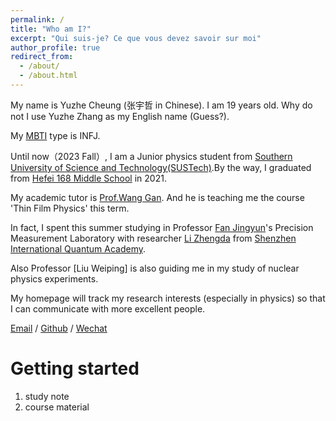 ```yaml
---
permalink: /
title: "Who am I?"
excerpt: "Qui suis-je? Ce que vous devez savoir sur moi"
author_profile: true
redirect_from: 
  - /about/
  - /about.html
---
```

My name is Yuzhe Cheung (张宇哲 in Chinese). I am 19 years old. Why do not I use Yuzhe Zhang as my English name (Guess?). 

My [MBTI](https://www.16personalities.com/) type is INFJ.

Until now（2023 Fall）, I am a Junior physics student from [Southern University of Science and Technology(SUSTech)](https://www.sustech.edu.cn/).By the way, I graduated from [Hefei 168 Middle School](http://www.hf168.net/index.html) in 2021.

My academic tutor is [Prof.Wang Gan](https://www.sustech.edu.cn/zh/faculties/english-wang-gan.html). And he is teaching me the course 'Thin Film Physics' this term.

In fact, I spent this summer studying in Professor [Fan Jingyun](https://sustech.edu.cn/zh/faculties/fanjingyun.html)'s Precision Measurement Laboratory with researcher [Li Zhengda](https://www.sustech.edu.cn/zh/faculties/lizhengda.html) from [Shenzhen International Quantum Academy](https://www.sziqa.ac.cn/).

Also Professor [Liu Weiping] is also guiding me in my study of nuclear physics experiments.

My homepage will track my research interests (especially in physics) so that I can communicate with more excellent people.

[Email](12112127@mail.sustech.edu.cn) / [Github](https://github.com/YuzheCheung) / [Wechat](../images/wechat.jpg) 



Getting started
======
1. study note
2. course material

 
